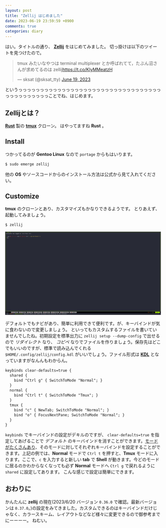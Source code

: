 ```yaml
---
layout: post
title: "Zellij はじめました"
date: 2023-06-19 23:59:59 +0900
comments: true
categories: diary
---
```


はい。タイトルの通り、 [**Zellij**](https://zellij.dev/) をはじめてみました。
切っ掛けは以下のツイートを見つけたので。

<blockquote class="twitter-tweet"><p lang="ja" dir="ltr">tmux みたいなやつは terminal multiplexer とか呼ばれてて，たぶん沼さんが求めてるのは zellij<a href="https://t.co/KlyMMeatzH">https://t.co/KlyMMeatzH</a></p>&mdash; sksat (@sksat_tty) <a href="https://twitter.com/sksat_tty/status/1670656419174191105?ref_src=twsrc%5Etfw">June 19, 2023</a></blockquote> <script async src="https://platform.twitter.com/widgets.js" charset="utf-8"></script>

というっっっっっっっっっっっっっっっっっっっっっっっっっっっっっっっっっっっっっっっっっっっことでね、はじめます。

## Zellijとは？

[**Rust**](https://rust-lang.org) 製の [**tmux**](https://github.com/tmux/tmux) クローン。
はやってますね **Rust** 。

## Install

つかってるのが **Gentoo Linux** なので `portage` からもはいります。

```bash
$ sudo emerge zellij
```

他の **OS** やソースコードからのインストール方法は公式から見て入れてください。

## Customize

**tmux** のクローンとあり、カスタマイズもかなりできるようです。
とりあえず、起動してみましょう。

```bash
$ zellij
```

![](/images/screenshot/zellij-default.png)

デフォルトでもナビがあり、簡単に利用できて便利です。が、キーバインドが気に食わないので変更しましょう。
といってもカスタムするファイルを書いていませんでしたね。初期設定を標準出力に `zellij setup --dump-config` で出せるので _リダイレクト_ なり、 _コピペ_ なりでファイルを作りましょう。保存先はどこでもいいのですが、標準で読み込んでくれる `$HOME/.config/zellij/config.kdl` がいいでしょう。ファイル形式は [**KDL**](https://kdl.dev/) となっていますがなんんもわからん。

```kdl
keybinds clear-defaults=true {
  shared {
    bind "Ctrl g" { SwitchToMode "Normal"; }
  }
  normal {
    bind "Ctrl t" { SwitchToMode "Tmux"; }
  }
  tmux {
    bind "c" { NewTab; SwitchToMode "Normal"; }
    bind "o" { FocusNextPane; SwitchToMode "Normal"; }
  }
}
```

`keybinds` でキーバインドの設定がデキルのですが、 `clear-defaults=true` を指定してあげることで _デフォルト_ のキーバインドを消すことができます。[モードがたくさんあり](https://zellij.dev/documentation/keybindings-modes.html)、そのモードに対してそれぞれキーバインドを設定することができます。上記の例では、**Normal** モードで `Ctrl t` を押すと、**Tmux** モードに入ります。ここで、`c` を入力すると新しい **tab** で **Shell** が動きます。今どのモードに居るのかわからなくなっても必ず **Normal** モードへ `Ctrl g` で戻れるように `shared` に設定してあります。
こんな感じで設定は簡単にできます。

## おわりに

かんたんに **zellij** の現在(2023/6/20 バージョン `0.36.0` で確認。最新バージョンは `0.37.0`。)の設定をみてきました。カスタムできるのはキーバインドだけじゃなく、カラースキーム、レイアウトなどなど様々に変更できるので御参考までにーーーー。
ねむい。
